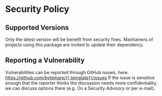 # Security Policy

## Supported Versions

Only the latest version will be benefit from security fixes. Maintainers of projects using this package are invited to update their dependency.

## Reporting a Vulnerability

Vulnerabilities can be reported through GitHub issues, here: https://github.com/bytemare/{{.template}}/issues
If the issue is sensitive enough that the reporter thinks the discussion needs more confidentiality, we can discuss options there (e.g. On a Security Advisory or per e-mail).
